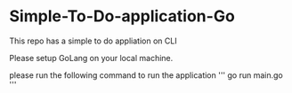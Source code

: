 # Simple-To-Do-application-Go
This repo has a simple to do appliation on CLI

Please setup GoLang on your local machine.

please run the following command to run the application
'''
go run main.go
'''

